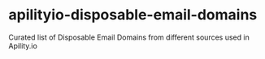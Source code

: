 # apilityio-disposable-email-domains
Curated list of Disposable Email Domains from different sources used in Apility.io
